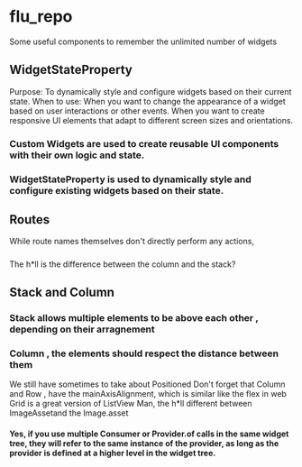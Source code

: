 # flu_repo
Some useful components to remember the unlimited number of widgets
## WidgetStateProperty
Purpose: To dynamically style and configure widgets based on their current state.
When to use:
When you want to change the appearance of a widget based on user interactions or other events.
When you want to create responsive UI elements that adapt to different screen sizes and orientations.
### Custom Widgets are used to create reusable UI components with their own logic and state.
### WidgetStateProperty is used to dynamically style and configure existing widgets based on their state.
## Routes
While route names themselves don't directly perform any actions,
#####
The h*ll is the difference between the column and the stack?
## Stack and Column
### Stack allows multiple elements to be above each other , depending on their arragnement
### Column , the elements should respect the distance between them
We still have sometimes to take about Positioned
Don't forget that Column and Row , have the mainAxisAlignment, which is similar like the flex in web
Grid is a great version of ListView
Man, the h*ll different between ImageAssetand the Image.asset

#### Yes, if you use multiple Consumer or Provider.of calls in the same widget tree, they will refer to the same instance of the provider, as long as the provider is defined at a higher level in the widget tree.
